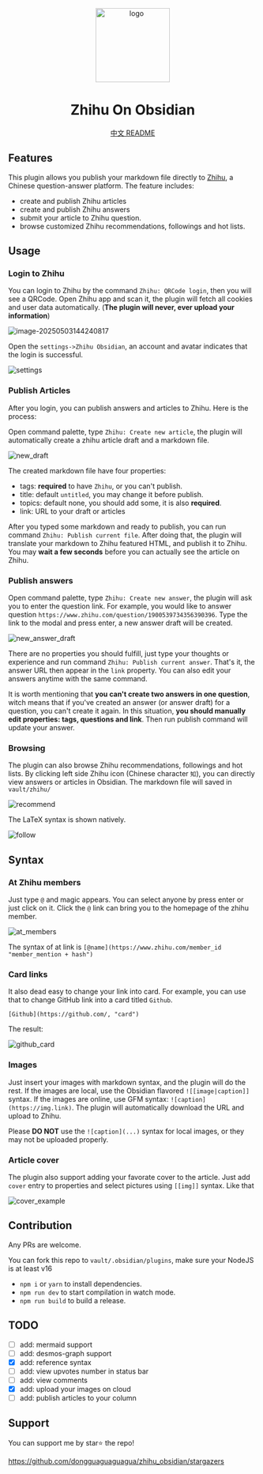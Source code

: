 <div align="center">
<picture>
<img alt="logo" src="./imgs/logo.svg" height="150">
</picture>
<h1>Zhihu On Obsidian</h1>

[中文 README](./README_CN.md)

</div>

## Features

This plugin allows you publish your markdown file directly to [Zhihu](https://www.zhihu.com), a Chinese question-answer platform. The feature includes:

- create and publish Zhihu articles
- create and publish Zhihu answers
- submit your article to Zhihu question.
- browse customized Zhihu recommendations, followings and hot lists.

## Usage

### Login to Zhihu

You can login to Zhihu by the command `Zhihu: QRCode login`, then you will see a QRCode. Open Zhihu app and scan it, the plugin will fetch all cookies and user data automatically. (**The plugin will never, ever upload your information**)

![image-20250503144240817](./imgs/QRCode.png)

Open the `settings->Zhihu Obsidian`, an account and avatar indicates that the login is successful.

![settings](./imgs/settings.jpg)

### Publish Articles

After you login, you can publish answers and articles to Zhihu. Here is the process:

Open command palette, type `Zhihu: Create new article`, the plugin will automatically create a zhihu article draft and a markdown file.

![new_draft](./imgs/new_draft.jpg)

The created markdown file have four properties:

- tags: **required** to have `Zhihu`, or you can't publish.
- title: default `untitled`, you may change it before publish.
- topics: default none, you should add some, it is also **required**.
- link: URL to your draft or articles

After you typed some markdown and ready to publish, you can run command `Zhihu: Publish current file`. After doing that, the plugin will translate your markdown to Zhihu featured HTML, and publish it to Zhihu. You may **wait a few seconds** before you can actually see the article on Zhihu.

### Publish answers

Open command palette, type `Zhihu: Create new answer`, the plugin will ask you to enter the question link. For example, you would like to answer question `https://www.zhihu.com/question/1900539734356390396`. Type the link to the modal and press enter, a new answer draft will be created.

![new_answer_draft](./imgs/new_answer_draft.jpg)

There are no properties you should fulfill, just type your thoughts or experience and run command `Zhihu: Publish current answer`. That's it, the answer URL then appear in the `link` property. You can also edit your answers anytime with the same command.

It is worth mentioning that **you can't create two answers in one question**, witch means that if you've created an answer (or answer draft) for a question, you can't create it again. In this situation, **you should manually edit properties: tags, questions and link**. Then run publish command will update your answer.

### Browsing

The plugin can also browse Zhihu recommendations, followings and hot lists. By clicking left side Zhihu icon (Chinese character `知`), you can directly view answers or articles in Obsidian. The markdown file will saved in `vault/zhihu/`

![recommend](./imgs/recommend.jpg)

The LaTeX syntax is shown natively.

![follow](./imgs/follow.jpg)

## Syntax

### At Zhihu members

Just type `@` and magic appears. You can select anyone by press enter or just click on it. Click the `@` link can bring you to the homepage of the zhihu member.

![at_members](./imgs/at_members.jpg)

The syntax of at link is `[@name](https://www.zhihu.com/member_id "member_mention + hash")`

### Card links

It also dead easy to change your link into card. For example, you can use that to change GitHub link into a card titled `Github`.

```
[Github](https://github.com/, "card")
```

The result:

![github_card](./imgs/github_card.png)

### Images

Just insert your images with markdown syntax, and the plugin will do the rest. If the images are local, use the Obsidian flavored `![[image|caption]]` syntax. If the images are online, use GFM syntax: `![caption](https://img.link)`. The plugin will automatically download the URL and upload to Zhihu.

Please **DO NOT** use the `![caption](...)` syntax for local images, or they may not be uploaded properly.

### Article cover

The plugin also support adding your favorate cover to the article. Just add `cover` entry to properties and select pictures using `[[img]]` syntax. Like that

![cover_example](./imgs/cover_example.jpg)

## Contribution

Any PRs are welcome.

You can fork this repo to `vault/.obsidian/plugins`, make sure your NodeJS is at least v16

- `npm i` or `yarn` to install dependencies.
- `npm run dev` to start compilation in watch mode.
- `npm run build` to build a release.

## TODO

- [ ] add: mermaid support
- [ ] add: desmos-graph support
- [x] add: reference syntax
- [ ] add: view upvotes number in status bar
- [ ] add: view comments
- [x] add: upload your images on cloud
- [ ] add: publish articles to your column

## Support

You can support me by star⭐ the repo!

https://github.com/dongguaguaguagua/zhihu_obsidian/stargazers
